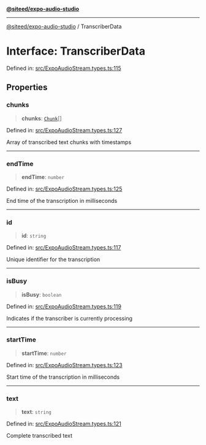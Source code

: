[**@siteed/expo-audio-studio**](../README.md)

***

[@siteed/expo-audio-studio](../README.md) / TranscriberData

# Interface: TranscriberData

Defined in: [src/ExpoAudioStream.types.ts:115](https://github.com/deeeed/expo-audio-stream/blob/cf134fc47969a1847375db6ab9d66bb0b73aabc3/packages/expo-audio-studio/src/ExpoAudioStream.types.ts#L115)

## Properties

### chunks

> **chunks**: [`Chunk`](Chunk.md)[]

Defined in: [src/ExpoAudioStream.types.ts:127](https://github.com/deeeed/expo-audio-stream/blob/cf134fc47969a1847375db6ab9d66bb0b73aabc3/packages/expo-audio-studio/src/ExpoAudioStream.types.ts#L127)

Array of transcribed text chunks with timestamps

***

### endTime

> **endTime**: `number`

Defined in: [src/ExpoAudioStream.types.ts:125](https://github.com/deeeed/expo-audio-stream/blob/cf134fc47969a1847375db6ab9d66bb0b73aabc3/packages/expo-audio-studio/src/ExpoAudioStream.types.ts#L125)

End time of the transcription in milliseconds

***

### id

> **id**: `string`

Defined in: [src/ExpoAudioStream.types.ts:117](https://github.com/deeeed/expo-audio-stream/blob/cf134fc47969a1847375db6ab9d66bb0b73aabc3/packages/expo-audio-studio/src/ExpoAudioStream.types.ts#L117)

Unique identifier for the transcription

***

### isBusy

> **isBusy**: `boolean`

Defined in: [src/ExpoAudioStream.types.ts:119](https://github.com/deeeed/expo-audio-stream/blob/cf134fc47969a1847375db6ab9d66bb0b73aabc3/packages/expo-audio-studio/src/ExpoAudioStream.types.ts#L119)

Indicates if the transcriber is currently processing

***

### startTime

> **startTime**: `number`

Defined in: [src/ExpoAudioStream.types.ts:123](https://github.com/deeeed/expo-audio-stream/blob/cf134fc47969a1847375db6ab9d66bb0b73aabc3/packages/expo-audio-studio/src/ExpoAudioStream.types.ts#L123)

Start time of the transcription in milliseconds

***

### text

> **text**: `string`

Defined in: [src/ExpoAudioStream.types.ts:121](https://github.com/deeeed/expo-audio-stream/blob/cf134fc47969a1847375db6ab9d66bb0b73aabc3/packages/expo-audio-studio/src/ExpoAudioStream.types.ts#L121)

Complete transcribed text
